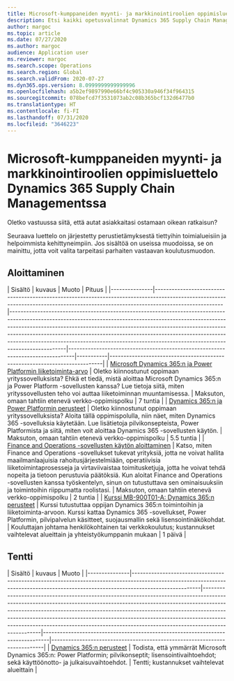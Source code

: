 ```yaml
---
title: Microsoft-kumppaneiden myynti- ja markkinointiroolien oppimisluettelo Dynamics 365 Supply Chain Managementssa
description: Etsi kaikki opetusvalinnat Dynamics 365 Supply Chain Management -sovellusta käyttäville henkilöille Microsoft-kumppanin myynti- ja markkinointirooleissa.
author: margoc
ms.topic: article
ms.date: 07/27/2020
ms.author: margoc
audience: Application user
ms.reviewer: margoc
ms.search.scope: Operations
ms.search.region: Global
ms.search.validFrom: 2020-07-27
ms.dyn365.ops.version: 8.0999999999999996
ms.openlocfilehash: a5b2ef9897990e66bf4c905330a946f34f964315
ms.sourcegitcommit: 078befcd7f3531073ab2c08b365bcf132d6477b0
ms.translationtype: HT
ms.contentlocale: fi-FI
ms.lasthandoff: 07/31/2020
ms.locfileid: "3646223"
---
```

# <a name="learning-catalog-for-microsoft-partner-sales-and-marketing-roles-for-dynamics-365-supply-chain-management"></a>Microsoft-kumppaneiden myynti- ja markkinointiroolien oppimisluettelo Dynamics 365 Supply Chain Managementssa

Oletko vastuussa siitä, että autat asiakkaitasi ostamaan oikean ratkaisun?

Seuraava luettelo on järjestetty perustietämyksestä tiettyihin toimialueisiin ja helpoimmista kehittyneimpiin. Jos sisältöä on useissa muodoissa, se on mainittu, jotta voit valita tarpeitasi parhaiten vastaavan koulutusmuodon.

## <a name="get-started"></a>Aloittaminen<a name="get-started"></a>

| Sisältö  | kuvaus  | Muoto  | Pituus    |
|---------------|------------------------------------------------------------------------------------------------------------------------------------------------------------------------------------|--------------------------------------------------------------------------------------------------------------------------------------------------------------------------------------------------------------------------------------------------------------------------------------------------------------------------------------------------------------------------------------------------------------------------|--------------------------------------------------------------------------------|-----------|---------------------------------------------------------------------------|
| [Microsoft Dynamics 365:n ja Power Platformin liiketoiminta-arvo](https://docs.microsoft.com/learn/paths/learn-business-value-of-dynamics-365-and-power-platform/) | Oletko kiinnostunut oppimaan yrityssovelluksista? Ehkä et tiedä, mistä aloittaa Microsoft Dynamics 365:n ja Power Platform -sovellusten kanssa? Lue tietoja siitä, miten yrityssovellusten teho voi auttaa liiketoiminnan muuntamisessa. | Maksuton, omaan tahtiin etenevä verkko-oppimispolku | 7 tuntia |
| [Dynamics 365:n ja Power Platformin perusteet](https://docs.microsoft.com/learn/paths/dyn-power-plat-bus-app-fundamentals/) | Oletko kiinnostunut oppimaan yrityssovelluksista? Aloita tällä oppimispolulla, niin näet, miten Dynamics 365 -sovelluksia käytetään. Lue lisätietoja pilvikonsepteista, Power Platformista ja siitä, miten voit aloittaa Dynamics 365 -sovellusten käytön. | Maksuton, omaan tahtiin etenevä verkko-oppimispolku | 5.5 tuntia |
| [Finance and Operations -sovellusten käytön aloittaminen](https://docs.microsoft.com/learn/paths/get-started-finance-operations/) | Katso, miten Finance and Operations -sovellukset tukevat yrityksiä, jotta ne voivat hallita maailmanlaajuisia rahoitusjärjestelmiään, operatiivisia liiketoimintaprosesseja ja virtaviivaistaa toimitusketjuja, jotta he voivat tehdä nopeita ja tietoon perustuvia päätöksiä. Kun aloitat Finance and Operations -sovellusten kanssa työskentelyn, sinun on tutustuttava sen ominaisuuksiin ja toimintoihin riippumatta roolistasi. | Maksuton, omaan tahtiin etenevä verkko-oppimispolku | 2 tuntia |
| [Kurssi MB-900T01-A: Dynamics 365:n perusteet](https://www.microsoft.com/learning/course.aspx?cid=MB-900T01) | Kurssi tutustuttaa oppijan Dynamics 365:n toimintoihin ja liiketoiminta-arvoon. Kurssi kattaa Dynamics 365 -sovellukset, Power Platformin, pilvipalvelun käsitteet, suojausmallin sekä lisensointinäkökohdat. | Kouluttajan johtama henkilökohtainen tai verkkokoulutus; kustannukset vaihtelevat alueittain ja yhteistyökumppanin mukaan | 1 päivä |

## <a name="exam"></a>Tentti<a name="exam"></a>

| Sisältö  | kuvaus  | Muoto |
|---------------|------------------------------------------------------------------------------------------------------------------------------------------------------------------------------------|--------------------------------------------------------------------------------------------------------------------------------------------------------------------------------------------------------------------------------------------------------------------------------------------------------------------------------------------------------------------------------------------------------------------------|--------------------------------------------------------------------------------|---------------------------------------------------------------------------|
| [Dynamics 365:n perusteet](https://docs.microsoft.com/learn/certifications/d365-fundamentals?wt.mc_id=learningredirect_certs-web-wwl) | Todista, että ymmärrät Microsoft Dynamics 365:n: Power Platformin; pilvikonseptit; lisensointivaihtoehdot; sekä käyttöönotto- ja julkaisuvaihtoehdot. | Tentti; kustannukset vaihtelevat alueittain |
